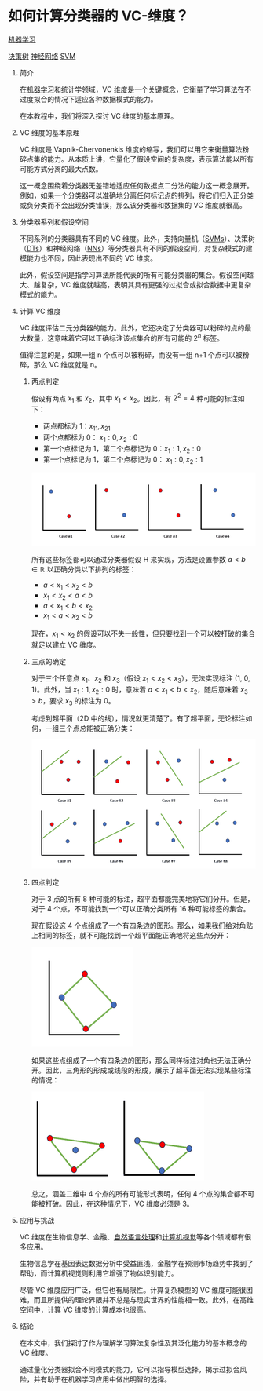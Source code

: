 # 如何计算分类器的 VC-维度？

[机器学习](https://www.baeldung.com/cs/category/ai/ml)

[决策树](https://www.baeldung.com/cs/tag/decision-trees) [神经网络](https://www.baeldung.com/cs/tag/neural-networks) [SVM](https://www.baeldung.com/cs/tag/svm)

1. 简介

    在[机器学习](https://www.baeldung.com/cs/ml-fundamentals)和统计学领域，VC 维度是一个关键概念，它衡量了学习算法在不过度拟合的情况下适应各种数据模式的能力。

    在本教程中，我们将深入探讨 VC 维度的基本原理。

2. VC 维度的基本原理

    VC 维度是 Vapnik-Chervonenkis 维度的缩写，我们可以用它来衡量算法粉碎点集的能力。从本质上讲，它量化了假设空间的复杂度，表示算法能以所有可能方式分离的最大点数。

    这一概念围绕着分类器无差错地适应任何数据点二分法的能力这一概念展开。例如，如果一个分类器可以准确地分离任何标记点的排列，将它们归入正分类或负分类而不会出现分类错误，那么该分类器和数据集的 VC 维度就很高。

3. 分类器系列和假设空间

    不同系列的分类器具有不同的 VC 维度。此外，支持向量机（[SVMs](https://www.baeldung.com/cs/ml-support-vector-machines)）、决策树（[DTs](https://www.baeldung.com/cs/decision-trees-vs-random-forests)）和神经网络（[NNs](https://www.baeldung.com/cs/ai-convolutional-neural-networks)）等分类器具有不同的假设空间，对复杂模式的建模能力也不同，因此表现出不同的 VC 维度。

    此外，假设空间是指学习算法所能代表的所有可能分类器的集合。假设空间越大、越复杂，VC 维度就越高，表明其具有更强的过拟合或拟合数据中更复杂模式的能力。

4. 计算 VC 维度

    VC 维度评估二元分类器的能力。此外，它还决定了分类器可以粉碎的点的最大数量，这意味着它可以正确标注该点集合的所有可能的 $2^n$ 标签。

    值得注意的是，如果一组 n 个点可以被粉碎，而没有一组 n+1 个点可以被粉碎，那么 VC 维度就是 n。

    1. 两点判定

        假设有两点 $x_1$ 和 $x_2$，其中 $x_1 < x_2$。因此，有 $2^2 = 4$ 种可能的标注如下：

        - 两点都标为 1：$x_11,x_21$
        - 两个点都标为 0： $x_1:0,x_2:0$
        - 第一个点标记为 1，第二个点标记为 0：$x_1:1,x_2:0$
        - 第一个点标记为 1，第二个点标记为 0： $x_1:0,x_2:1$

        ![2点](pic/2-points.webp)

        所有这些标签都可以通过分类器假设 H 来实现，方法是设置参数 $a < b\in\mathbb{R}$ 以正确分类以下排列的标签：

        - $a < x_1 < x_2 <b$
        - $x_1 < x_2 < a < b$
        - $a < x_1 < b < x_2$
        - $x_1 < a < x_2 < b$

        现在，$x_1<x_2$ 的假设可以不失一般性，但只要找到一个可以被打破的集合就足以建立 VC 维度。

    2. 三点的确定

        对于三个任意点 $x_1、x_2$ 和 $x_3$（假设 $x_1 < x_2 < x_3$），无法实现标注 (1, 0, 1)。此外，当 $x_1 : 1, x_2 : 0$ 时，意味着 $a< x_1 < b < x_2$，随后意味着 $x_3 > b$，要求 $x_3$ 的标注为 0。

        考虑到超平面（2D 中的线），情况就更清楚了。有了超平面，无论标注如何，一组三个点总能被正确分类：

        ![3 个点](pic/3-points.webp)

    3. 四点判定

        对于 3 点的所有 8 种可能的标注，超平面都能完美地将它们分开。但是，对于 4 个点，不可能找到一个可以正确分类所有 16 种可能标签的集合。

        现在假设这 4 个点组成了一个有四条边的图形。那么，如果我们给对角贴上相同的标签，就不可能找到一个超平面能正确地将这些点分开：

        ![4点](pic/4-points.webp)

        如果这些点组成了一个有四条边的图形，那么同样标注对角也无法正确分开。因此，三角形的形成或线段的形成，展示了超平面无法实现某些标注的情况：

        ![三角形](pic/triangle.webp)

        总之，涵盖二维中 4 个点的所有可能形式表明，任何 4 个点的集合都不可能被打破。因此，在这种情况下，VC 维度必须是 3。

5. 应用与挑战

    VC 维度在生物信息学、金融、[自然语言处理](https://www.baeldung.com/cs/nlps-word2vec-negative-sampling)和[计算机视觉](https://www.baeldung.com/cs/cv-compute-distance-from-object-video)等各个领域都有很多应用。

    生物信息学在基因表达数据分析中受益匪浅，金融学在预测市场趋势中找到了帮助，而计算机视觉则利用它增强了物体识别能力。

    尽管 VC 维度应用广泛，但它也有局限性。计算复杂模型的 VC 维度可能很困难，而且所提供的理论界限并不总是与现实世界的性能相一致。此外，在高维空间中，计算 VC 维度的计算成本也很高。

6. 结论

    在本文中，我们探讨了作为理解学习算法复杂性及其泛化能力的基本概念的 VC 维度。

    通过量化分类器拟合不同模式的能力，它可以指导模型选择，揭示过拟合风险，并有助于在机器学习应用中做出明智的选择。
